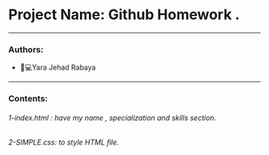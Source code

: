 # Project Name:  Github Homework .
_______________________________________________________________________________________________________________________

### Authors:
* 	👩💻Yara Jehad Rabaya

_______________________________________________________________________________________________________________________
### Contents:
###### 1-index.html : have my name , specialization and skills section.
###### 2-SIMPLE.css: to style HTML file.


